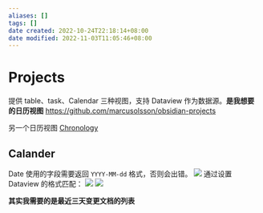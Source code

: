 ```yaml
---
aliases: []
tags: []
date created: 2022-10-24T22:18:14+08:00
date modified: 2022-11-03T11:05:46+08:00
---
```


# Projects

提供 table、task、Calendar 三种视图，支持 Dataview 作为数据源。**是我想要的日历视图**
<https://github.com/marcusolsson/obsidian-projects>

另一个日历视图 [Chronology](Chronology.md)

## Calander

Date 使用的字段需要返回 `YYYY-MM-dd` 格式，否则会出错。
![](../_assets/Projects.md_files/96fa23b1-f15b-4359-b3e7-1332a7a29f6d.png)
通过设置 Dataview 的格式匹配：
![](../_assets/Projects.md_files/3c564fd2-d2de-435f-9f48-b89b758f42ea.png)
![](../_assets/Pasted%20image%2020221031161854.png)

**其实我需要的是最近三天变更文档的列表**
